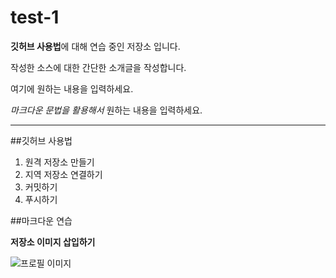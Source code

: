 # test-1
**깃허브 사용법**에 대해 연습 중인 저장소 입니다.

작성한 소스에 대한 간단한 소개글을 작성합니다.

여기에 원하는 내용을 입력하세요.

*마크다운 문법을 활용해서* 원하는 내용을 입력하세요.


---

##깃허브 사용법

1. 원격 저장소 만들기
2. 지역 저장소 연결하기
3. 커밋하기
4. 푸시하기


##마크다운 연습

**저장소 이미지 삽입하기**

![프로필 이미지](./샴.png)
